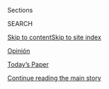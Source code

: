 <div id="app">

<div>

<div class="NYTAppHideMasthead css-zz1s19 e1suatyy0">

<div class="section css-ui9rw0 e1suatyy2">

<div class="css-11hrj97 er09x8g0">

<div class="css-6n7j50">

</div>

<span class="css-1dv1kvn">Sections</span>

<div class="css-10488qs">

<span class="css-1dv1kvn">SEARCH</span>

</div>

[Skip to content](#site-content)[Skip to site
index](#site-index)

</div>

<div id="masthead-section-label" class="css-1fnb9ct eaxe0e00">

[Opinión](https://www.nytimes.com/es/section/opinion)

</div>

<div class="css-10698na e1huz5gh0">

</div>

</div>

<div id="masthead-bar-one" class="section hasLinks css-15hmgas e1csuq9d3">

<div class="css-uqyvli e1csuq9d0">

</div>

<div class="css-1uqjmks e1csuq9d1">

</div>

<div class="css-9e9ivx">

[](https://myaccount.nytimes.com/auth/login?response_type=cookie&client_id=vi)

</div>

<div class="css-1bvtpon e1csuq9d2">

[Today’s Paper](https://www.nytimes.com/section/todayspaper)

</div>

</div>

</div>

</div>

<div data-aria-hidden="false">

<div id="site-content" data-role="main">

<div id="top-wrapper" class="css-15p45cc eaca97t0" type="top">

<div id="top-slug" class="css-19x0jxb eaca97t1" hidden="">

Advertisement

</div>

[Continue reading the main
story](#after-top)

<div class="ad top-wrapper" style="text-align:center;height:100%;display:block;min-height:90px">

<div id="top" class="place-ad" data-position="top" data-size-key="top">

</div>

</div>

<div id="after-top">

</div>

</div>

<div id="collection-espanol-opinion" class="section css-15h4p1b e9abtgs0">

<div class="css-1j21atc e1svk9qx1">

<div class="css-fmiefx e1svk9qx2">

<div class="css-1hk7r2m eu54l5x0">

<div id="sponsor-wrapper" class="css-7a1pgi eaca97t0" type="sponsor" hidden="">

<div id="sponsor-slug" class="css-1l4mleb eaca97t1" hidden="">

Supported by

</div>

[Continue reading the main
story](#after-sponsor)

<div id="sponsor" class="ad sponsor-wrapper" style="text-align:left;height:100%;display:block">

</div>

<div id="after-sponsor">

</div>

</div>

</div>

### <span class="css-1032l74 ezz4tcd1">[en Español](/es/)</span>

</div>

<div class="css-nfcc9b e1svk9qx3">

<div class="css-vl9dhg e1svk9qx5">

<div class="css-1nrhkj6 e1svk9qx6">

# Opinión

<div class="follow-button-placeholder" data-collection-id="">

</div>

</div>

</div>

</div>

</div>

<div class="css-4svvz1 ekkqrpp0">

<div id="collection-highlights-container" class="section css-18l1u7x e46isfb1">

<div class="template-1 css-gfgt40 ekkqrpp1">

## Highlights

1.  ![<span class="css-kvjpws e1oaj3zl2"><span class="css-1dv1kvn">Credit</span>Bettmann
    vía Getty Images
    Plus</span>](https://static01.nyt.com/images/2020/07/30/opinion/01Marr-ES-1/30Marr-jumbo.jpg)
    
    <div class="css-gjijuv">
    
    ### Comentario
    
    ## [Sí, el coronavirus está en el aire](/es/2020/08/01/espanol/opinion/coronavirus-aire.html)
    
    La transmisión por aerosoles es importante, y quizá sea mucho más
    relevante de lo que hemos podido comprobar hasta
    ahora.
    
    <span class="css-me3p27"></span><span class="css-1dydysp e4e4i5l3"></span><span class="css-9voj2j">Por
    <span class="css-1baulvz last-byline" itemprop="name">Linsey C.
    Marr</span></span>
    
    </div>

2.  ![<span class="css-1nk1g0h e1oaj3zl2"><span class="css-1dv1kvn">Credit</span>Zipi
    Chs/EPA vía
    Shutterstock</span>](https://static01.nyt.com/images/2020/07/29/multimedia/29Jimenez-ES/29Jimenez-ES-videoLarge.jpg)
    
    <div class="css-10wtrbd">
    
    ### Comentario
    
    ## [Manual de comportamiento para expresidentes insoportables](/es/2020/07/29/espanol/opinion/espana-felipe-gonzalez-jose-maria-aznar.html)
    
    La incapacidad de algunos exmandatarios de España de aceptar su
    jubilación viene en parte de una falta de cultura democrática.
    Algunos países de Latinoamérica tienen el mismo
    problema.
    
    <span class="css-me3p27"></span><span class="css-1dydysp e4e4i5l3"></span><span class="css-9voj2j">Por
    <span class="css-1baulvz last-byline" itemprop="name">David
    Jiménez</span></span>
    
    </div>

3.  ![<span class="css-1nk1g0h e1oaj3zl2"><span class="css-1dv1kvn">Credit</span>Presidencia
    de Argentina/EPA vía
    Shutterstock</span>](https://static01.nyt.com/images/2020/07/28/multimedia/28garcia-timerman-ES-3/28garcia-timerman-ES-3-videoLarge.jpg)
    
    <div class="css-10wtrbd">
    
    ### Comentario
    
    ## [¿Por qué no explota Argentina?](/es/2020/07/28/espanol/opinion/argentina-estallido-2001-coronavirus.html)
    
    Lecciones de 2001, una fuerte política social asistencialista y una
    grieta política potente han alejado de momento otro estallido
    social, pero solo una nueva política cooperativa podrá terminar de
    disipar ese
    fantasma.
    
    <span class="css-me3p27"></span><span class="css-1dydysp e4e4i5l3"></span><span class="css-9voj2j">Por
    <span class="css-1baulvz" itemprop="name">Marcelo J. García</span> y
    <span class="css-1baulvz last-byline" itemprop="name">Jordana
    Timerman</span></span>
    
    </div>

4.  ![<span class="css-1nk1g0h e1oaj3zl2"><span class="css-1dv1kvn">Credit</span>Sol
    Cotti</span>](https://static01.nyt.com/images/2020/07/24/opinion/00herrcher/00herrcher-videoLarge.jpg)
    
    <div class="css-10wtrbd">
    
    ### Comentario
    
    ## [Las enseñanzas de educar durante la pandemia](/es/2020/07/27/espanol/opinion/clases-universidad-coronavirus.html)
    
    He sido profesor universitario durante más de dos décadas, y estos
    meses de enseñar durante la pandemia me han hecho entender que la
    educación ha cambiado para
    siempre.
    
    <span class="css-me3p27"></span><span class="css-1dydysp e4e4i5l3"></span><span class="css-9voj2j">Por
    <span class="css-1baulvz last-byline" itemprop="name">Roberto
    Herrscher</span></span>
    
    </div>

</div>

</div>

<div id="mid1-wrapper" class="css-1mn4oms eaca97t0" type="rank">

<div id="mid1-slug" class="css-1tag3rd eaca97t1">

Advertisement

</div>

[Continue reading the main
story](#after-mid1)

<div id="mid1" class="ad mid1-wrapper" style="text-align:center;height:100%;display:block">

</div>

<div id="after-mid1">

</div>

</div>

</div>

<div class="css-185go5a e1o5byef0">

<div class="css-15cbhtu">

  - [Lo más reciente](#stream-panel)
  - <span class="css-6n7j50">Buscar</span>
    <div class="control">
    <div class="label-container css-1dv1kvn">
    Buscar
    </div>
    <div class="css-wm4t3d">
    **<span id="clear-search-input" class="css-1dv1kvn">Clear this text
    input</span>
    </div>
    </div>
    <span class="css-1iovbfw"></span>

<div id="stream-panel" class="section css-8msx5b e1jz0cab1">

<div class="css-13mho3u">

1.  
    
    <div class="css-1cp3ece">
    
    <div class="css-1l4spti">
    
    [](/es/2020/08/01/espanol/opinion/trump-autoritarismo.html)
    
    <div class="css-79elbk">
    
    ![](https://static01.nyt.com/images/2020/08/01/multimedia/01Ramos-ES/merlin_175175088_ad2b68a7-8076-4175-a205-2f0a1352507f-thumbWide.jpg?quality=75&auto=webp&disable=upscale)
    
    </div>
    
    ### <span class="css-m70j1g">Comentario</span>
    
    ## Tentaciones autoritarias: cómo América Latina nos preparó para Trump
    
    La democracia en Estados Unidos está a prueba. Quienes hemos vivido
    o trabajado en la región, conocemos bien de mandatarios que juegan
    con los límites de su poder. Adiós al “excepcionalismo
    estadounidense”.
    
    <div class="css-1nqbnmb ea5icrr0">
    
    Por <span class="css-1n7hynb">Jorge
    Ramos</span>
    
    </div>
    
    </div>
    
    <div class="css-1lc2l26 e1xfvim33">
    
    </div>
    
    </div>

2.  
    
    <div class="css-1cp3ece">
    
    <div class="css-1l4spti">
    
    [](/es/2020/07/30/espanol/opinion/usar-cubrebocas-politica.html)
    
    <div class="css-79elbk">
    
    ![](https://static01.nyt.com/images/2020/07/28/opinion/28friedmanWeb/28friedmanWeb-thumbWide.jpg?quality=75&auto=webp&disable=upscale)
    
    </div>
    
    ### <span class="css-m70j1g">Comentario</span>
    
    ## Si nuestros cubrebocas pudieran hablar
    
    ¿Cómo nos volvimos tan ineficaces para combatir al coronavirus? Los
    arqueólogos del futuro que vinieran a excavar al país más rico del
    mundo, encontrarían la clave en un artefacto sencillo: la
    mascarilla.
    
    <div class="css-1nqbnmb ea5icrr0">
    
    Por <span class="css-1n7hynb">Thomas L. Friedman</span>
    
    </div>
    
    <div class="css-185051n">
    
    [Read in
    English](https://www.nytimes.com/2020/07/28/opinion/coronavirus-masks.html "Read in English")
    
    </div>
    
    </div>
    
    <div class="css-1lc2l26 e1xfvim33">
    
    </div>
    
    </div>

3.  
    
    <div class="css-1cp3ece">
    
    <div class="css-1l4spti">
    
    [](/es/2020/07/30/espanol/opinion/aztecas-violencia-narco-amlo.html)
    
    <div class="css-79elbk">
    
    ![](https://static01.nyt.com/images/2020/07/29/opinion/29villoro-sub/29villoro-sub-thumbWide.jpg?quality=75&auto=webp&disable=upscale)
    
    </div>
    
    ### <span class="css-m70j1g">Comentario</span>
    
    ## La tierra en préstamo: una gramática de la violencia en México
    
    El hallazgo de un inmenso altar fúnebre azteca permite reflexionar
    sobre las urgencias actuales sin fantasías atávicas pero con un
    nítido sentido de la historia y los desafíos del presente.
    
    <div class="css-1nqbnmb ea5icrr0">
    
    Por <span class="css-1n7hynb">Juan
    Villoro</span>
    
    </div>
    
    </div>
    
    <div class="css-1lc2l26 e1xfvim33">
    
    </div>
    
    </div>

4.  
    
    <div class="css-1cp3ece">
    
    <div class="css-1l4spti">
    
    [](/es/2020/07/30/espanol/opinion/john-lewis-derechos-civiles.html)
    
    <div class="css-79elbk">
    
    ![](https://static01.nyt.com/images/2020/07/29/opinion/00lewis/00lewis-thumbWide.jpg?quality=75&auto=webp&disable=upscale)
    
    </div>
    
    ## John Lewis: Juntos, ustedes pueden recuperar el alma de Estados Unidos
    
    Aunque me haya ido, los animo a responder al llamado más elevado de
    su corazón y a defender lo que realmente creen.
    
    <div class="css-1nqbnmb ea5icrr0">
    
    Por <span class="css-1n7hynb">John Lewis</span>
    
    </div>
    
    <div class="css-185051n">
    
    [Read in
    English](https://www.nytimes.com/2020/07/30/opinion/john-lewis-civil-rights-america.html "Read in English")
    
    </div>
    
    </div>
    
    <div class="css-1lc2l26 e1xfvim33">
    
    </div>
    
    </div>

5.  
    
    <div class="css-1cp3ece">
    
    <div class="css-1l4spti">
    
    [](/es/2020/07/27/espanol/opinion/reabrir-escuelas-riesgo-covid.html)
    
    <div class="css-79elbk">
    
    ![](https://static01.nyt.com/images/2020/07/20/opinion/27reopen-ES/20jogee-thumbWide.jpg?quality=75&auto=webp&disable=upscale)
    
    </div>
    
    ### <span class="css-m70j1g">Comentario</span>
    
    ## ¿Cómo reabrir la economía sin causar la muerte de padres y maestros?
    
    Todas las clases deberían ser en línea, pero los edificios todavía
    podrían cumplir un propósito importante para los niños que más lo
    necesitan.
    
    <div class="css-1nqbnmb ea5icrr0">
    
    Por <span class="css-1n7hynb">Shardha Jogee</span>
    
    </div>
    
    <div class="css-185051n">
    
    [Read in
    English](https://www.nytimes.com/2020/07/20/opinion/coronavirus-reopen-schools-economy.html "Read in English")
    
    </div>
    
    </div>
    
    <div class="css-1lc2l26 e1xfvim33">
    
    </div>
    
    </div>

6.  
    
    <div class="css-1cp3ece">
    
    <div class="css-1l4spti">
    
    [](/es/2020/07/26/espanol/opinion/nicmer-evans-venezuela.html)
    
    <div class="css-79elbk">
    
    ![](https://static01.nyt.com/images/2020/07/26/multimedia/26Barrera-ES/merlin_170314122_3f1b8858-af1c-45e6-bbd1-e9a4e30fba75-thumbWide.jpg?quality=75&auto=webp&disable=upscale)
    
    </div>
    
    ### <span class="css-m70j1g">Comentario</span>
    
    ## Teoría y práctica del odio
    
    Hace tres años, el gobierno de Nicolás Maduro instauró una ley
    contra el odio, un instrumento legal para promover la tolerancia en
    Venezuela. Pero en la práctica se convirtió en lo contrario: una
    forma eficaz para ejercer la violencia del Estado en contra de
    cualquier disidencia.
    
    <div class="css-1nqbnmb ea5icrr0">
    
    Por <span class="css-1n7hynb">Alberto Barrera
    Tyszka</span>
    
    </div>
    
    </div>
    
    <div class="css-1lc2l26 e1xfvim33">
    
    </div>
    
    </div>

7.  
    
    <div class="css-1cp3ece">
    
    <div class="css-1l4spti">
    
    [](/es/2020/07/24/espanol/opinion/walter-mercado-amor-netflix.html)
    
    <div class="css-79elbk">
    
    ![](https://static01.nyt.com/images/2020/07/24/multimedia/24toro-ES/24toro-ES-thumbWide.jpg?quality=75&auto=webp&disable=upscale)
    
    </div>
    
    ### <span class="css-m70j1g">Comentario</span>
    
    ## Walter Mercado después del amor
    
    Un documental rinde tributo a una figura tan compleja y
    contradictoria como los valores de la sociedad latinoamericana que
    lo idolatró y que encontró en sus horóscopos una fuente de
    esperanza. Pero también es una carta de amor a la nostalgia
    compartida de toda una región.
    
    <div class="css-1nqbnmb ea5icrr0">
    
    Por <span class="css-1n7hynb">Ana Teresa
    Toro</span>
    
    </div>
    
    </div>
    
    <div class="css-1lc2l26 e1xfvim33">
    
    </div>
    
    </div>

8.  
    
    <div class="css-1cp3ece">
    
    <div class="css-1l4spti">
    
    [](/es/2020/07/23/espanol/opinion/lopez-gatell.html)
    
    <div class="css-79elbk">
    
    ![](https://static01.nyt.com/images/2020/07/23/multimedia/23Fonseca-ES/merlin_172216524_7d574f61-d31a-4822-b54a-bd624033875b-thumbWide.jpg?quality=75&auto=webp&disable=upscale)
    
    </div>
    
    ### <span class="css-m70j1g">Comentario</span>
    
    ## El factor López-Gatell
    
    La fractura de la imagen del portavoz del combate al coronavirus de
    México no es solo producto de sus errores. Sus fallos son producto
    del modelo de gestión de un gobierno más proclive a la improvisación
    que a la planeación.
    
    <div class="css-1nqbnmb ea5icrr0">
    
    Por <span class="css-1n7hynb">Diego
    Fonseca</span>
    
    </div>
    
    </div>
    
    <div class="css-1lc2l26 e1xfvim33">
    
    </div>
    
    </div>

9.  
    
    <div class="css-1cp3ece">
    
    <div class="css-1l4spti">
    
    [](/es/2020/07/22/espanol/opinion/portland-protestas-trump.html)
    
    <div class="css-79elbk">
    
    ![](https://static01.nyt.com/images/2020/07/20/opinion/22Goldberg-ES/20goldbergWeb-thumbWide.jpg?quality=75&auto=webp&disable=upscale)
    
    </div>
    
    ### <span class="css-m70j1g">Comentario</span>
    
    ## La ocupación de Trump de las ciudades estadounidenses ha comenzado
    
    Manifestantes en Portland fueron detenidos en las calles sin orden
    judicial por agentes no identificados. Y se anunció que en Chicago
    podría suceder lo mismo. ¿Ya podemos llamarlo fascismo?
    
    <div class="css-1nqbnmb ea5icrr0">
    
    Por <span class="css-1n7hynb">Michelle Goldberg</span>
    
    </div>
    
    <div class="css-185051n">
    
    [Read in
    English](https://www.nytimes.com/2020/07/20/opinion/portland-protests-trump.html "Read in English")
    
    </div>
    
    </div>
    
    <div class="css-1lc2l26 e1xfvim33">
    
    </div>
    
    </div>

10. 
    
    <div class="css-1cp3ece">
    
    <div class="css-1l4spti">
    
    [](/es/2020/07/22/espanol/opinion/periodismo-brasil-favelas.html)
    
    <div class="css-79elbk">
    
    ![](https://static01.nyt.com/images/2020/07/22/multimedia/22pires-ES-1/22pires-ES-1-thumbWide.jpg?quality=75&auto=webp&disable=upscale)
    
    </div>
    
    ### <span class="css-m70j1g">Comentario</span>
    
    ## Desde las favelas de Brasil: una lección de periodismo
    
    Los medios comunitarios brasileños debaten los temas más urgentes de
    nuestro tiempo: la pandemia y el racismo. Lo medios tradicionales
    pueden apoyarse en ellos para ampliar sus coberturas y el público
    acercarse a ellos para salir de sus burbujas.
    
    <div class="css-1nqbnmb ea5icrr0">
    
    Por <span class="css-1n7hynb">Carol Pires</span>
    
    </div>
    
    </div>
    
    <div class="css-1lc2l26 e1xfvim33">
    
    </div>
    
    </div>

<div class="css-13mho3u">

<div class="css-1t62hi8">

<div class="css-1stvaey">

Ver
más

<div>

<div style="border:0;clip:rect(0 0 0 0);height:1px;margin:-1px;overflow:hidden;white-space:nowrap;padding:0;width:1px;position:absolute" data-role="log" data-aria-live="assertive">

</div>

<div style="border:0;clip:rect(0 0 0 0);height:1px;margin:-1px;overflow:hidden;white-space:nowrap;padding:0;width:1px;position:absolute" data-role="log" data-aria-live="assertive">

</div>

<div style="border:0;clip:rect(0 0 0 0);height:1px;margin:-1px;overflow:hidden;white-space:nowrap;padding:0;width:1px;position:absolute" data-role="log" data-aria-live="polite">

</div>

<div style="border:0;clip:rect(0 0 0 0);height:1px;margin:-1px;overflow:hidden;white-space:nowrap;padding:0;width:1px;position:absolute" data-role="log" data-aria-live="polite">

</div>

</div>

</div>

</div>

</div>

</div>

<div class="css-g6hk37 supplemental">

<div id="mid2-wrapper" class="css-10wkyv7 eaca97t0" type="lede">

<div id="mid2-slug" class="css-1tag3rd eaca97t1">

Advertisement

</div>

[Continue reading the main
story](#after-mid2)

<div id="mid2" class="ad mid2-wrapper" style="text-align:center;height:100%;display:block;min-height:250px">

</div>

<div id="after-mid2">

</div>

</div>

<div id="mktg-wrapper" class="css-oxle51 eaca97t0" type="mktg">

<div id="mktg-slug" class="css-1tag3rd eaca97t1">

Advertisement

</div>

[Continue reading the main
story](#after-mktg)

<div id="mktg" class="ad mktg-wrapper" style="text-align:center;height:100%;display:block">

</div>

<div id="after-mktg">

</div>

</div>

</div>

</div>

</div>

</div>

</div>

</div>

## Site Index

<div>

</div>

## Site Information Navigation

  - [© <span>2020</span> <span>The New York Times
    Company</span>](https://help.nytimes.com/hc/en-us/articles/115014792127-Copyright-notice)

<!-- end list -->

  - [NYTCo](https://www.nytco.com/)
  - [Contact
    Us](https://help.nytimes.com/hc/en-us/articles/115015385887-Contact-Us)
  - [Work with us](https://www.nytco.com/careers/)
  - [Advertise](https://nytmediakit.com/)
  - [T Brand Studio](http://www.tbrandstudio.com/)
  - [Your Ad
    Choices](https://www.nytimes.com/privacy/cookie-policy#how-do-i-manage-trackers)
  - [Privacy](https://www.nytimes.com/privacy)
  - [Terms of
    Service](https://help.nytimes.com/hc/en-us/articles/115014893428-Terms-of-service)
  - [Terms of
    Sale](https://help.nytimes.com/hc/en-us/articles/115014893968-Terms-of-sale)
  - [Site
    Map](https://spiderbites.nytimes.com)
  - [Help](https://help.nytimes.com/hc/en-us)
  - [Subscriptions](https://www.nytimes.com/subscription?campaignId=37WXW)

</div>

</div>
